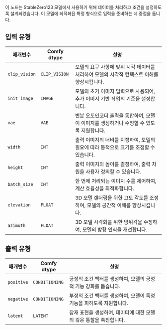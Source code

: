 
이 노드는 StableZero123 모델에서 사용하기 위해 데이터를 처리하고 조건을 설정하도록 설계되었습니다. 이 모델에 최적화된 특정 형식으로 입력을 준비하는 데 중점을 둡니다.

## 입력 유형

| 매개변수             | Comfy dtype        | 설명 |
|----------------------|--------------------|-------------|
| `clip_vision`         | `CLIP_VISION`      | 모델의 요구 사항에 맞춰 시각 데이터를 처리하여 모델의 시각적 컨텍스트 이해를 향상시킵니다. |
| `init_image`          | `IMAGE`            | 모델의 초기 이미지 입력으로 사용되어, 추가 이미지 기반 작업의 기준을 설정합니다. |
| `vae`                 | `VAE`              | 변분 오토인코더 출력을 통합하여, 모델이 이미지를 생성하거나 수정할 수 있도록 지원합니다. |
| `width`               | `INT`              | 출력 이미지의 너비를 지정하여, 모델의 필요에 따라 동적으로 크기를 조정할 수 있습니다. |
| `height`              | `INT`              | 출력 이미지의 높이를 결정하여, 출력 차원을 사용자 정의할 수 있습니다. |
| `batch_size`          | `INT`              | 한 번에 처리되는 이미지 수를 제어하여, 계산 효율성을 최적화합니다. |
| `elevation`           | `FLOAT`            | 3D 모델 렌더링을 위한 고도 각도를 조정하여, 모델의 공간적 이해를 향상시킵니다. |
| `azimuth`             | `FLOAT`            | 3D 모델 시각화를 위한 방위각을 수정하여, 모델의 방향 인식을 개선합니다. |

## 출력 유형

| 매개변수     | Comfy dtype  | 설명 |
|---------------|--------------|-------------|
| `positive`    | `CONDITIONING` | 긍정적 조건 벡터를 생성하여, 모델의 긍정적 기능 강화를 돕습니다. |
| `negative`    | `CONDITIONING` | 부정적 조건 벡터를 생성하여, 모델이 특정 기능을 피하도록 지원합니다. |
| `latent`      | `LATENT`     | 잠재 표현을 생성하여, 데이터에 대한 모델의 깊은 통찰을 촉진합니다. |
